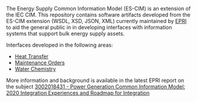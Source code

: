 The Energy Supply Common Information Model (ES-CIM) is an extension of the IEC CIM. This repository contains software artifacts developed from the ES-CIM extension (WSDL, XSD, JSON, XML) currently maintained by [EPRI](https://epri.com) to aid the general public in in developing interfaces with information systems that support bulk energy supply assets.

Interfaces developed in the following areas:
* [Heat Transfer](Software%20Artifacts/Heat_Transfer)
* [Maintenance Orders](Software%20Artifacts/Maintenance_Orders)
* [Water Chemistry](Software%20Artifacts/Water_Chemistry)

More information and background is available in the latest EPRI report on the subject [3002018431 - Power Generation Common Information Model: 2020 Integration Experiences and Roadmap for Integration](https://www.epri.com/research/products/000000003002018431)

